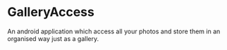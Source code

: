 # GalleryAccess

An android application which access all your photos and store them in an organised way just as a gallery.
